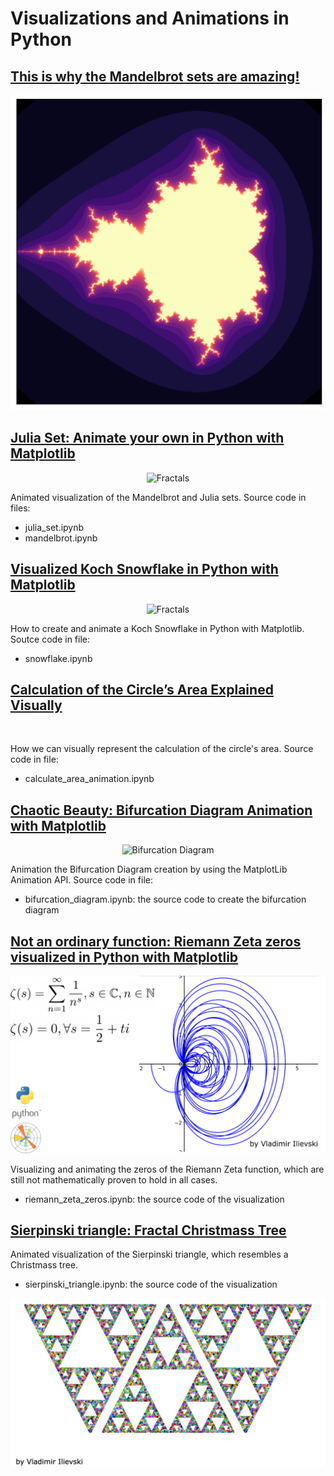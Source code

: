 # Visualizations and Animations in Python


## [This is why the Mandelbrot sets are amazing!](https://isquared.digital/visualizations/2020-06-11-mandelbrot/)

<center>
<img src="../assets/mandelbrot.png" alt="Fractals" />
</center>

## [Julia Set: Animate your own in Python with Matplotlib](https://isquared.digital/visualizations/2020-06-26-julia-set/)

<center>
<img src="../assets/animated_fractals_teaser.png" alt="Fractals" />
</center>

Animated visualization of the Mandelbrot and Julia sets. Source code in files:

- julia_set.ipynb
- mandelbrot.ipynb

## [Visualized Koch Snowflake in Python with Matplotlib](https://isquared.digital/visualizations/2020-06-15-koch-curve/)

<center>
<img src="../assets/koch_snowflake.png" alt="Fractals" />
</center>

How to create and animate a Koch Snowflake in Python with Matplotlib. Soutce code in file:

- snowflake.ipynb

## [Calculation of the Circle’s Area Explained Visually](https://isquared.digital/visualizations/2020-06-07-area-circle/)

<center>
<img src="../assets/calculate_circle_area.png" alt="" />
</center>

How we can visually represent the calculation of the circle's area. Source code in file:

- calculate_area_animation.ipynb


## [Chaotic Beauty: Bifurcation Diagram Animation with Matplotlib](https://ilievskiv.github.io/visualizations/2020-11-18-bufurcation-diagram/)

<center>
<img src="../assets/bifurcation.png" alt="Bifurcation Diagram" />
</center>

Animation the Bifurcation Diagram creation by using the MatplotLib Animation API. Source code in file:

- bifurcation_diagram.ipynb: the source code to create the bifurcation diagram

## [Not an ordinary function: Riemann Zeta zeros visualized in Python with Matplotlib](https://isquared.digital/visualizations/2021-02-25-riemann-zeta-zeros)

<center>
<img src="../assets/riemann_zeta_zeros.png" alt="Bifurcation Diagram" />
</center>

Visualizing and animating the zeros of the Riemann Zeta function, which are still not mathematically
proven to hold in all cases.

- riemann_zeta_zeros.ipynb: the source code of the visualization


## [Sierpinski triangle: Fractal Christmass Tree](https://isquared.digital/visualizations/2021-12-24-sierpinski-triangle/)

Animated visualization of the Sierpinski triangle, which resembles a Christmass tree.

- sierpinski_triangle.ipynb: the source code of the visualization

<center>
<img src="../assets/sierpinski_triangle_top_image.png" alt="Three Sierpinski triangles" />
</center>